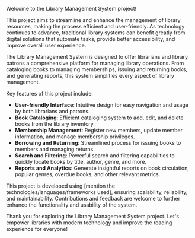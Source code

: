 

Welcome to the Library Management System project!

This project aims to streamline and enhance the management of library resources, making the process efficient and user-friendly. As technology continues to advance, traditional library systems can benefit greatly from digital solutions that automate tasks, provide better accessibility, and improve overall user experience.

The Library Management System is designed to offer librarians and library patrons a comprehensive platform for managing library operations. From cataloging books to managing memberships, issuing and returning books, and generating reports, this system simplifies every aspect of library management.

Key features of this project include:

- **User-friendly Interface**: Intuitive design for easy navigation and usage by both librarians and patrons.
- **Book Cataloging**: Efficient cataloging system to add, edit, and delete books from the library inventory.
- **Membership Management**: Register new members, update member information, and manage membership privileges.
- **Borrowing and Returning**: Streamlined process for issuing books to members and managing returns.
- **Search and Filtering**: Powerful search and filtering capabilities to quickly locate books by title, author, genre, and more.
- **Reports and Analytics**: Generate insightful reports on book circulation, popular genres, overdue books, and other relevant metrics.

This project is developed using [mention the technologies/languages/frameworks used], ensuring scalability, reliability, and maintainability. Contributions and feedback are welcome to further enhance the functionality and usability of the system.

Thank you for exploring the Library Management System project. Let's empower libraries with modern technology and improve the reading experience for everyone!
